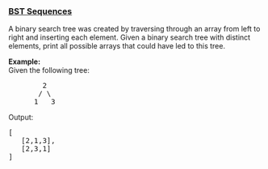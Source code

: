 ### [BST Sequences](https://leetcode.com/problems/bst-sequences-lcci)

<p>A binary search tree was created by traversing through an array from left to right and inserting each element. Given a binary search tree with distinct elements, print all possible arrays that could have led to this tree.</p>

<p><strong>Example:</strong><br />
Given the following tree:</p>

<pre>
        2
       / \
      1   3
</pre>

<p>Output:</p>

<pre>
[
   [2,1,3],
   [2,3,1]
]
</pre>
